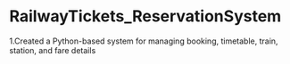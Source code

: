 # RailwayTickets_ReservationSystem
 1.Created a Python-based system for managing booking, timetable, train, station, and fare details
